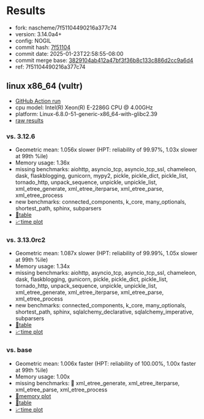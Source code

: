 # Results

- fork: nascheme/7f51104490216a377c74
- version: 3.14.0a4+
- config: NOGIL
- commit hash: [7f51104](https://github.com/nascheme/cpython/commit/7f51104)
- commit date: 2025-01-23T22:58:55-08:00
- commit merge base: [3829104ab412a47bf3f36b8c133c886d2cc9a6d4](https://github.com/python/cpython/commit/3829104ab412a47bf3f36b8c133c886d2cc9a6d4)
- ref: 7f51104490216a377c74

## linux x86_64 (vultr)

- [GitHub Action run](https://github.com/facebookexperimental/free-threading-benchmarking/actions/runs/12945841469)
- cpu model: Intel(R) Xeon(R) E-2286G CPU @ 4.00GHz
- platform: Linux-6.8.0-51-generic-x86_64-with-glibc2.39
- [raw results](bm-20250123-vultr-x86_64-nascheme-7f51104490216a377c74-3.14.0a4%2B-7f51104.json)

### vs. 3.12.6

- Geometric mean: 1.056x slower (HPT: reliability of 99.97%, 1.03x slower at 99th %ile)
- Memory usage: 1.36x
- missing benchmarks: aiohttp, asyncio_tcp, asyncio_tcp_ssl, chameleon, dask, flaskblogging, gunicorn, mypy2, pickle, pickle_dict, pickle_list, tornado_http, unpack_sequence, unpickle, unpickle_list, xml_etree_generate, xml_etree_iterparse, xml_etree_parse, xml_etree_process
- new benchmarks: connected_components, k_core, many_optionals, shortest_path, sphinx, subparsers
- [📄table](bm-20250123-vultr-x86_64-nascheme-7f51104490216a377c74-3.14.0a4%2B-7f51104-vs-3.12.6.md)
- [📈time plot](bm-20250123-vultr-x86_64-nascheme-7f51104490216a377c74-3.14.0a4%2B-7f51104-vs-3.12.6.svg)

### vs. 3.13.0rc2

- Geometric mean: 1.087x slower (HPT: reliability of 99.99%, 1.05x slower at 99th %ile)
- Memory usage: 1.34x
- missing benchmarks: aiohttp, asyncio_tcp, asyncio_tcp_ssl, chameleon, dask, flaskblogging, gunicorn, pickle, pickle_dict, pickle_list, tornado_http, unpack_sequence, unpickle, unpickle_list, xml_etree_generate, xml_etree_iterparse, xml_etree_parse, xml_etree_process
- new benchmarks: connected_components, k_core, many_optionals, shortest_path, sphinx, sqlalchemy_declarative, sqlalchemy_imperative, subparsers
- [📄table](bm-20250123-vultr-x86_64-nascheme-7f51104490216a377c74-3.14.0a4%2B-7f51104-vs-3.13.0rc2.md)
- [📈time plot](bm-20250123-vultr-x86_64-nascheme-7f51104490216a377c74-3.14.0a4%2B-7f51104-vs-3.13.0rc2.svg)

### vs. base

- Geometric mean: 1.006x faster (HPT: reliability of 100.00%, 1.00x faster at 99th %ile)
- Memory usage: 1.00x
- missing benchmarks: 🔴 xml_etree_generate, xml_etree_iterparse, xml_etree_parse, xml_etree_process
- [🧠memory plot](bm-20250123-vultr-x86_64-nascheme-7f51104490216a377c74-3.14.0a4%2B-7f51104-vs-base-mem.svg)
- [📄table](bm-20250123-vultr-x86_64-nascheme-7f51104490216a377c74-3.14.0a4%2B-7f51104-vs-base.md)
- [📈time plot](bm-20250123-vultr-x86_64-nascheme-7f51104490216a377c74-3.14.0a4%2B-7f51104-vs-base.svg)

